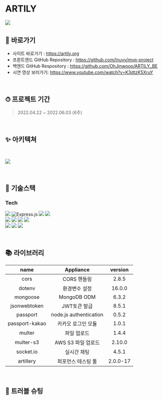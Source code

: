 # ARTILY

<a href="https://artily.org" height="3px" width="6px" target="_blank">
	<img src="https://s3.us-west-2.amazonaws.com/secure.notion-static.com/b0d65962-b67d-4075-8d6d-5f98f5f72db1/%EC%84%9C%EB%B9%84%EC%8A%A4_%EB%A1%9C%EA%B3%A0.png?X-Amz-Algorithm=AWS4-HMAC-SHA256&X-Amz-Content-Sha256=UNSIGNED-PAYLOAD&X-Amz-Credential=AKIAT73L2G45EIPT3X45%2F20220530%2Fus-west-2%2Fs3%2Faws4_request&X-Amz-Date=20220530T090012Z&X-Amz-Expires=86400&X-Amz-Signature=d847ad04943f367ff7402bee7365949d3a4f4a2d30ea47caef685c3b85e62c3b&X-Amz-SignedHeaders=host&response-content-disposition=filename%20%3D%22%25EC%2584%259C%25EB%25B9%2584%25EC%258A%25A4%2520%25EB%25A1%259C%25EA%25B3%25A0.PNG.png%22&x-id=GetObject">
<a>

<br>

## 📌 바로가기
- 사이트 바로가기 : https://artily.org
- 프론트엔드 GitHub Repository : https://github.com/lnuvy/mvp-project
- 백엔드 GitHub Respository : https://github.com/OhJinwooo/ARTILY_BE
- 시연 영상 보러가기: https://www.youtube.com/watch?v=K3dtzK5XruY

<br>

## ⏱ 프로젝트 기간
> 2022.04.22 ~ 2022.06.03 (6주)


<br>

## ✨ 아키텍쳐
<br>

<a><img src="[https://s3.us-west-2.amazonaws.com/secure.notion-static.com/8edd852a-a00d-4c35-9dd4-e54e0d3f8d24/%EC%84%9C%EB%B9%84%EC%8A%A4_%EC%95%84%ED%82%A4%ED%85%8D%EC%B3%90.png?X-Amz-Algorithm=AWS4-HMAC-SHA256&X-Amz-Content-Sha256=UNSIGNED-PAYLOAD&X-Amz-Credential=AKIAT73L2G45EIPT3X45%2F20220530%2Fus-west-2%2Fs3%2Faws4_request&X-Amz-Date=20220530T085822Z&X-Amz-Expires=86400&X-Amz-Signature=2722d0acac586c1750d43e72bf402b0cca4d33d41d48903acdab12fe7603be7c&X-Amz-SignedHeaders=host&response-content-disposition=filename%20%3D%22%25EC%2584%259C%25EB%25B9%2584%25EC%258A%25A4%2520%25EC%2595%2584%25ED%2582%25A4%25ED%2585%258D%25EC%25B3%2590.PNG.png%22&x-id=GetObject](https://www.notion.so/image/https%3A%2F%2Fs3-us-west-2.amazonaws.com%2Fsecure.notion-static.com%2Fee258bad-21d3-49c2-88a0-4274869496e7%2F%ED%99%94%EB%A9%B4_%EC%BA%A1%EC%B2%98_2022-06-02_203208.png?table=block&id=ad7871b7-56dd-4406-a6f3-0bf43ef7a881&spaceId=5b5162e1-fb28-420c-acae-78efb764f3c3&width=2000&userId=2c64a51b-82d3-485a-b59b-5b8cef0ad4a9&cache=v2)"><a/>

<br>

## 🔨 기술스택
### **Tech**	
<p>
<img src="https://img.shields.io/badge/node.js-339933?style=for-the-badge&logo=Node.js&logoColor=white">
<img alt="Express.js" src ="https://img.shields.io/badge/express-000000.svg?&style=for-the-badge&logo=express&logoColor=white"/>
<img src="https://img.shields.io/badge/javascript-F7DF1E?style=for-the-badge&logo=javascript&logoColor=black">
<img src="https://img.shields.io/badge/passport-33D875?style=for-the-badge&logo=passport&logoColor=white">
</br>
<img src="https://img.shields.io/badge/JWT-000000?style=for-the-badge&logo=Json Web Tokens&logoColor=white">
<!-- <img src="https://img.shields.io/badge/AWS Lambda-FF9900?style=for-the-badge&logo=AWS Lambda&logoColor=white"> -->
<img src="https://img.shields.io/badge/AWS Ec2-232F3E?style=for-the-badge&logo=amazonaws&logoColor=white">
<img src="https://img.shields.io/badge/Load Balancer-FF9E0F?style=for-the-badge&logo=Load Balancer&logoColor=white">
<img src="https://img.shields.io/badge/PM2-2B037A?style=for-the-badge&logo=PM2&logoColor=white">
<br>
<img src="https://img.shields.io/badge/socket.io-ffffff?style=for-the-badge&logo=socket.io&logoColor=black">
<img src="https://img.shields.io/badge/mongoDB-47A248?style=for-the-badge&logo=MongoDB&logoColor=white">
<img src="https://img.shields.io/badge/NGINX-009639?style=for-the-badge&logo=NGINX&logoColor=white">
</p>



<br>

## 📚 라이브러리 
| name                | Appliance               | version  |
| :-----------------: | :---------------------: | :------: |
| cors                | CORS 핸들링             |2.8.5|
| dotenv              | 환경변수 설정           |16.0.0|
| mongoose            | MongoDB ODM             |6.3.2|
| jsonwebtoken        | JWT토큰 발급            |8.5.1|
| passport            | node.js authentication  |0.5.2|
| passport-kakao      | 카카오 로그인 모듈      |1.0.1|
| multer              | 파일 업로드             |1.4.4|
| multer-s3           | AWS S3 파일 업로드      |2.10.0|
| socket.io           | 실시간 채팅             |4.5.1|
| artillery	      | 퍼포먼스 테스팅 툴     |2.0.0-17|


<br>
   
## 🚀 트러블 슈팅

<!-- ### ✅ 사용자 편의 증진


### ✅ 서비스 보안 강화

<details>
  <summary>프록시 서버 및 https 적용</summary>
   
  * 도입 이유
    - 
  * 문제 상황
    -
  * 해결 방안
    -
  * 결과
    -
</details> -->

<!-- ### ✅ 서버 성능 개선
 -->
<!-- <details>
  <summary>로드밸런싱 및 스트레스 테스트</summary>
   
  * 도입 이유
    - 
  * 문제 상황
    - 
  * 해결 방안 (1)
    - 
  * 해결 방안 (2)
    - 
  * 의사 결정
    - 
  * 결과
    - 
</details> -->
